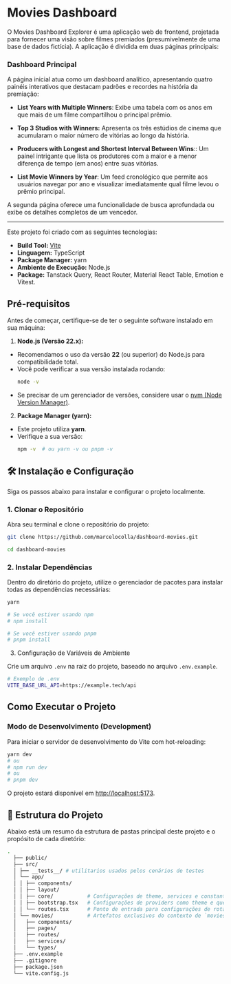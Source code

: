 # Movies Dashboard

O Movies Dashboard Explorer é uma aplicação web de frontend, projetada para fornecer uma visão sobre filmes premiados (presumivelmente de uma base de dados fictícia). A aplicação é dividida em duas páginas principais:

### Dashboard Principal

A página inicial atua como um dashboard analítico, apresentando quatro painéis interativos que destacam padrões e recordes na história da premiação:

- **List Years with Multiple Winners**: Exibe uma tabela com os anos em que mais de um filme compartilhou o principal prêmio.

- **Top 3 Studios with Winners:** Apresenta os três estúdios de cinema que acumularam o maior número de vitórias ao longo da história.

- **Producers with Longest and Shortest Interval Between Wins**:: Um painel intrigante que lista os produtores com a maior e a menor diferença de tempo (em anos) entre suas vitórias.

- **List Movie Winners by Year**: Um feed cronológico que permite aos usuários navegar por ano e visualizar imediatamente qual filme levou o prêmio principal.

A segunda página oferece uma funcionalidade de busca aprofundada ou exibe os detalhes completos de um vencedor.

---

Este projeto foi criado com as seguintes tecnologias:

- **Build Tool:** [Vite](https://vitejs.dev/)
- **Linguagem:** TypeScript
- **Package Manager:** yarn
- **Ambiente de Execução:** Node.js
- **Package:** Tanstack Query, React Router, Material React Table, Emotion e Vitest.

## Pré-requisitos

Antes de começar, certifique-se de ter o seguinte software instalado em sua máquina:

1.  **Node.js (Versão 22.x):**

- Recomendamos o uso da versão **22** (ou superior) do Node.js para compatibilidade total.
- Você pode verificar a sua versão instalada rodando:
  ```bash
  node -v
  ```
- Se precisar de um gerenciador de versões, considere usar o [nvm (Node Version Manager)](https://github.com/nvm-sh/nvm).

2.  **Package Manager (yarn):**

- Este projeto utiliza **yarn**.
- Verifique a sua versão:
  ```bash
  npm -v  # ou yarn -v ou pnpm -v
  ```

## 🛠️ Instalação e Configuração

Siga os passos abaixo para instalar e configurar o projeto localmente.

### 1. Clonar o Repositório

Abra seu terminal e clone o repositório do projeto:

```bash
git clone https://github.com/marcelocolla/dashboard-movies.git

cd dashboard-movies
```

### 2. Instalar Dependências

Dentro do diretório do projeto, utilize o gerenciador de pacotes para instalar todas as dependências necessárias:

```bash
yarn

# Se você estiver usando npm
# npm install

# Se você estiver usando pnpm
# pnpm install
```

3. Configuração de Variáveis de Ambiente

Crie um arquivo `.env` na raiz do projeto, baseado no arquivo `.env.example`.

```bash
# Exemplo de .env
VITE_BASE_URL_API=https://example.tech/api
```

## Como Executar o Projeto

### Modo de Desenvolvimento (Development)

Para iniciar o servidor de desenvolvimento do Vite com hot-reloading:

```bash
yarn dev
# ou
# npm run dev
# ou
# pnpm dev
```

O projeto estará disponível em [http://localhost:5173](http://localhost:5173).

## 📂 Estrutura do Projeto

Abaixo está um resumo da estrutura de pastas principal deste projeto e o propósito de cada diretório:

```bash
.
  ├── public/
  ├── src/
  │ ├── __tests__/ # utilitarios usados pelos cenários de testes
  │ └── app/
  │ │ ├── components/
  │ │ ├── layout/
  │ │ ├── core/           # Configurações de theme, services e constants.
  │ │ ├── bootstrap.tsx   # Configurações de providers como theme e query client.
  │ │ └── routes.tsx      # Ponto de entrada para configurações de rotas.
  │ └── movies/           # Artefatos exclusivos do contexto de `movies`
  │   ├── components/
  │   ├── pages/
  │   ├── routes/
  │   ├── services/
  │   └── types/
  ├── .env.example
  ├── .gitignore
  ├── package.json
  └── vite.config.js
```
